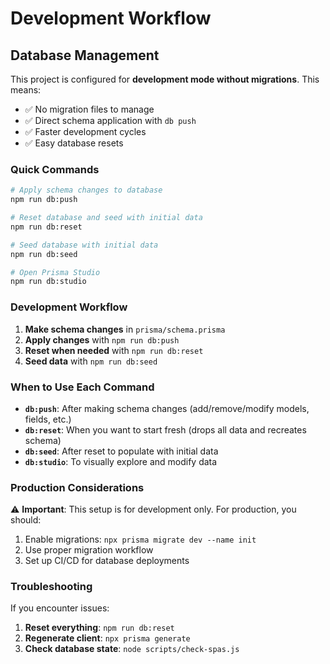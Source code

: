 # Development Workflow

## Database Management

This project is configured for **development mode without migrations**. This means:

- ✅ No migration files to manage
- ✅ Direct schema application with `db push`
- ✅ Faster development cycles
- ✅ Easy database resets

### Quick Commands

```bash
# Apply schema changes to database
npm run db:push

# Reset database and seed with initial data
npm run db:reset

# Seed database with initial data
npm run db:seed

# Open Prisma Studio
npm run db:studio
```

### Development Workflow

1. **Make schema changes** in `prisma/schema.prisma`
2. **Apply changes** with `npm run db:push`
3. **Reset when needed** with `npm run db:reset`
4. **Seed data** with `npm run db:seed`

### When to Use Each Command

- **`db:push`**: After making schema changes (add/remove/modify models, fields, etc.)
- **`db:reset`**: When you want to start fresh (drops all data and recreates schema)
- **`db:seed`**: After reset to populate with initial data
- **`db:studio`**: To visually explore and modify data

### Production Considerations

⚠️ **Important**: This setup is for development only. For production, you should:

1. Enable migrations: `npx prisma migrate dev --name init`
2. Use proper migration workflow
3. Set up CI/CD for database deployments

### Troubleshooting

If you encounter issues:

1. **Reset everything**: `npm run db:reset`
2. **Regenerate client**: `npx prisma generate`
3. **Check database state**: `node scripts/check-spas.js`
